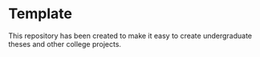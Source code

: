 # Template
This repository has been created to make it easy to create undergraduate theses and other college projects.

